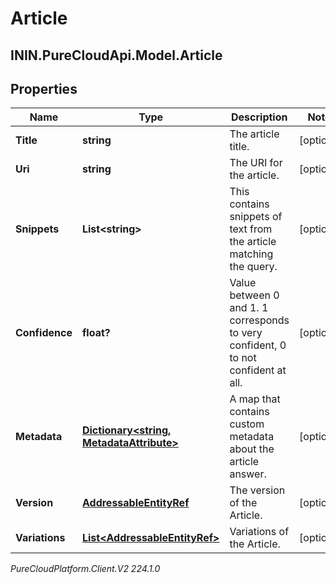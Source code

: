 # Article

## ININ.PureCloudApi.Model.Article

## Properties

|Name | Type | Description | Notes|
|------------ | ------------- | ------------- | -------------|
| **Title** | **string** | The article title. | [optional] |
| **Uri** | **string** | The URI for the article. | [optional] |
| **Snippets** | **List&lt;string&gt;** | This contains snippets of text from the article matching the query. | [optional] |
| **Confidence** | **float?** | Value between 0 and 1. 1 corresponds to very confident, 0 to not confident at all. | [optional] |
| **Metadata** | [**Dictionary&lt;string, MetadataAttribute&gt;**](MetadataAttribute) | A map that contains custom metadata about the article answer. | [optional] |
| **Version** | [**AddressableEntityRef**](AddressableEntityRef) | The version of the Article. | [optional] |
| **Variations** | [**List&lt;AddressableEntityRef&gt;**](AddressableEntityRef) | Variations of the Article. | [optional] |



_PureCloudPlatform.Client.V2 224.1.0_
